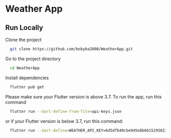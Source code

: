 
# Weather App

## Run Locally

Clone the project

```bash
  git clone https://github.com/bobyba2000/WeatherApp.git
```

Go to the project directory
```bash
  cd WeatherApp
```

Install dependencies

```bash
  flutter pub get
```

Please make sure your Flutter version is above 3.7. To run the app, run this command

```bash
  flutter run --dart-define-from-file=api-keys.json
```

or if your Flutter version is below 3.7, run this command:
```bash
  flutter run --dart-define=WEATHER_API_KEY=6d5df640cbe945e8b66152950231710
```

